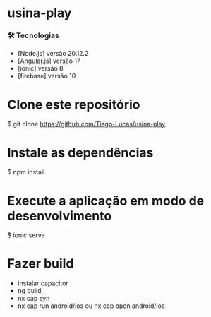 # usina-play


### 🛠 Tecnologias
- [Node.js] versão 20.12.2
- [Angular.js] versão 17
- [ionic] versão 8
- [firebase] versão 10

# Clone este repositório
$ git clone <https://github.com/Tiago-Lucas/usina-play>

# Instale as dependências
$ npm install

# Execute a aplicação em modo de desenvolvimento
$ ionic serve 

# Fazer build

- instalar capacitor
- ng build
- nx cap syn
- nx cap run android/ios ou nx cap open android/ios

